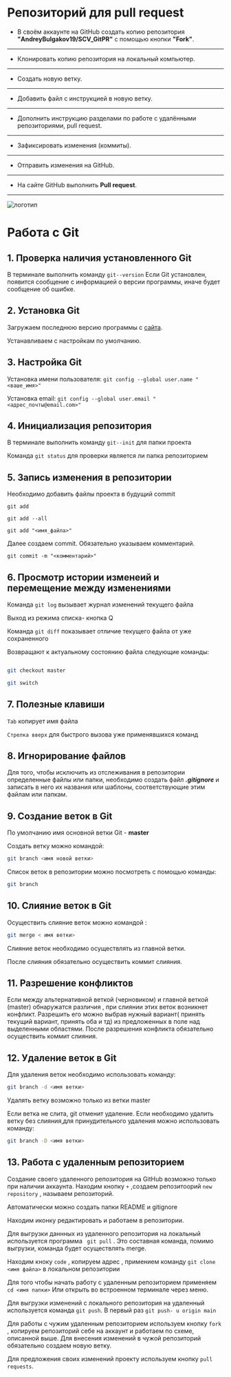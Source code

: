 # Репозиторий для **pull request**
* В своём аккаунте на GitHub создать копию репозитория **"AndreyBulgakov19/SCV_GitPR"** с помощью кнопки **"Fork"**.
---
* Клонировать копию репозитория на локальный компьютер.
---
* Создать новую ветку.
---
* Добавить файл с инструкцией в новую ветку.
---
* Дополнить инструкцию разделами по работе с удалёнными репозиториями, pull request.
---
* Зафиксировать изменения (коммиты).
---
* Отправить изменения на GitHub.
---
* На сайте GitHub выполнить **Pull request**.
---

![логотип](logo_git.png)

# Работа с Git

## 1. Проверка наличия установленного Git
В терминале выполнить команду `git--version` Если Git установлен, появится сообщение с информацией о версии программы, иначе будет сообщение об ошибке.
## 2. Установка Git
Загружаем последнюю версию программы с [сайта](https://git-scm.com/downloads). 

 Устанавливаем с настройкам по умолчанию.
## 3. Настройка Git
Установка имени пользователя: `git config --global user.name "<ваше_имя>"`

Установка email: `git config --global user.email "<адрес_почты@email.com>"`



## 4. Инициализация репозитория
В терминале выполнить команду `git--init` для папки проекта

Команда `git status` для проверки является ли папка репозиторием

## 5. Запись изменения в репозитории
Необходимо добавить файлы проекта в будущий commit

```bashq
git add 

git add --all

git add "<имя_файла>"
```

Далее создаем commit. Обязательно указываем комментарий.

`git commit -m "<комментарий>"`

## 6. Просмотр истории изменеий и перемещение между изменениями

Команда `git log` вызывает журнал изменений текущего файла
 
 Выход из режима списка- кнопка Q

 Команда `git diff` показывает отличие текущего файла от уже сохраненного

Возвращают к актуальному состоянию файла следующие команды:
```bash

git checkout master

git switch

```

## 7. Полезные клавиши

`Tab` копирует имя файла

`Стрелка вверх` для быстрого вызова уже применявшихся команд

## 8. Игнорирование файлов
Для того, чтобы исключить из отслеживания в репозитории определенные файлы или папки, необходимо создать файл ***.gitignore*** и записать в него их названия или шаблоны, соответствующие этим файлам или папкам.

## 9. Создание веток в Git
По умолчанию имя основной ветки Git - **master**


Создать ветку можно командой: 

```bash
git branch <имя новой ветки>

```

Список веток в репозитории можно посмотреть с помощью команды:
```bash
git branch
```

## 10. Слияние веток в Git
Осуществить слияние веток можно командой :
```bash
git merge < имя ветки>
```
Слияние веток необходимо осуществлять из главной ветки.

После слияния обязательно осуществить коммит слияния.

## 11. Разрешение конфликтов 

Если между альтернативной веткой (черновиком) и главной веткой (master) обнаружатся различия , при слиянии этих веток возникнет конфликт. Разрешить его можно выбрав нужный вариант( принять текущий вариант, принять оба и тд) из предложенных в поле над выделенными областями. После разрешения конфликта обязательно осуществить коммит слияния. 

## 12. Удаление веток в Git

Для удаления веток необходимо использовать команду:
```bash
git branch -d <имя ветки>
```

Удалять ветку возможно только из ветки master

Если ветка не слита, git отменит удаление. Если необходимо удалить ветку без слияния,для принудительного удаления можно использовать команду:
```bash
git branch -D <имя ветки>
```

## 13. Работа с удаленным репозиторием 
Создание своего удаленного репозитория на GitHub возможно только при наличии аккаунта.
Находим кнопку `+` ,создаем репозитоорий `new repository` , называем репозиторий.

Автоматически можно создать папки README и gitignore

Находим иконку редактировать и работаем в репозитории.

Для выгрузки даннных из удаленного репозитория на локальный используется программа ` git pull` . Это составная команда, помимо выгрузки, команда будет осуществлять merge. 


Находим кноку `code` , копируем адрес , примением команду `git clone <имя файла>` в локальном репозитории 

Для того чтобы начать работу с удаленным репозиторием применяем `cd <имя папки>` Или открыть во встроенном терминале через меню.

Для выгрузки изменений с локального репозитория на удаленный используется команда `git push`. В первый раз `git push- u origin main`

Для работы с чужим удаленным репозиторием используем кнопку `fork` , копируем репозиторий себе на аккаунт и работаем по схеме, описанной выше. Для внесения изменений в чужой репозиторий обязательно создаем новую ветку.

Для предложения своих изменений проекту используем кнопку `pull requests`.








